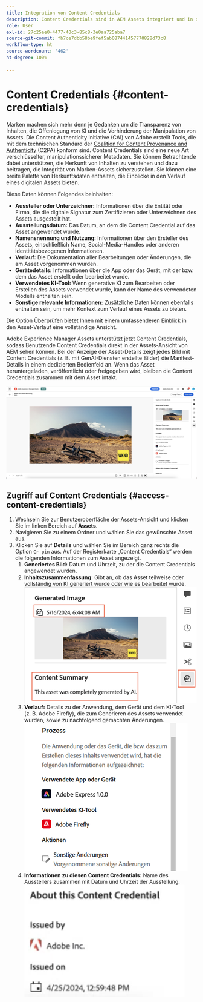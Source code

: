 ```yaml
---
title: Integration von Content Credentials
description: Content Credentials sind in AEM Assets integriert und in der Assets-Ansicht enthalten. Sie können Kontext für den Verlauf eines Assets bieten, einschließlich Informationen dazu, wie es erstellt wurde und wer an dessen Erstellung beteiligt war. Content Credentials können, ähnlich einer Nährwertkennzeichnung für digitale Inhalte, dazu beitragen, die Transparenz zu erhöhen und Vertrauen bei den Zielgruppen zu schaffen.
role: User
exl-id: 27c25ae0-4477-40c3-85c8-3e0aa725aba7
source-git-commit: fb7ce7dbb58be9fef5ab087441457770828d73c8
workflow-type: ht
source-wordcount: '462'
ht-degree: 100%

---
```


# Content Credentials {#content-credentials}

Marken machen sich mehr denn je Gedanken um die Transparenz von Inhalten, die Offenlegung von KI und die Verhinderung der Manipulation von Assets. Die Content Authenticity Initiative (CAI) von Adobe erstellt Tools, die mit dem technischen Standard der [Coalition for Content Provenance and Authenticity](https://c2pa.org/specifications/specifications/1.1/specs/C2PA_Specification.html#_trust_model) (C2PA) konform sind. Content Credentials sind eine neue Art verschlüsselter, manipulationssicherer Metadaten. Sie können Betrachtende dabei unterstützen, die Herkunft von Inhalten zu verstehen und dazu beitragen, die Integrität von Marken-Assets sicherzustellen. Sie können eine breite Palette von Herkunftsdaten enthalten, die Einblicke in den Verlauf eines digitalen Assets bieten.

Diese Daten können Folgendes beinhalten:

* **Aussteller oder Unterzeichner:** Informationen über die Entität oder Firma, die die digitale Signatur zum Zertifizieren oder Unterzeichnen des Assets ausgestellt hat.
* **Ausstellungsdatum:** Das Datum, an dem die Content Credential auf das Asset angewendet wurde.
* **Namensnennung und Nutzung:** Informationen über den Ersteller des Assets, einschließlich Name, Social-Media-Handles oder anderen identitätsbezogenen Informationen.
* **Verlauf:** Die Dokumentation aller Bearbeitungen oder Änderungen, die am Asset vorgenommen wurden.
* **Gerätedetails:** Informationen über die App oder das Gerät, mit der bzw. dem das Asset erstellt oder bearbeitet wurde.
* **Verwendetes KI-Tool:** Wenn generative KI zum Bearbeiten oder Erstellen des Assets verwendet wurde, kann der Name des verwendeten Modells enthalten sein.
* **Sonstige relevante Informationen:** Zusätzliche Daten können ebenfalls enthalten sein, um mehr Kontext zum Verlauf eines Assets zu bieten.

Die Option [Überprüfen](https://contentcredentials.org/verify) bietet Ihnen mit einem umfassenderen Einblick in den Asset-Verlauf eine vollständige Ansicht.

Adobe Experience Manager Assets unterstützt jetzt Content Credentials, sodass Benutzende Content Credentials direkt in der Assets-Ansicht von AEM sehen können. Bei der Anzeige der Asset-Details zeigt jedes Bild mit Content Credentials (z. B. mit GenAI-Diensten erstellte Bilder) die Manifest-Details in einem dedizierten Bedienfeld an. Wenn das Asset heruntergeladen, veröffentlicht oder freigegeben wird, bleiben die Content Credentials zusammen mit dem Asset intakt.

![Assets](/help/assets/assets/content-credentials.png)

## Zugriff auf Content Credentials {#access-content-credentials}

1. Wechseln Sie zur Benutzeroberfläche der Assets-Ansicht und klicken Sie im linken Bereich auf **Assets**.
1. Navigieren Sie zu einem Ordner und wählen Sie das gewünschte Asset aus.
1. Klicken Sie auf **Details** und wählen Sie im Bereich ganz rechts die Option `Cr pin` aus. Auf der Registerkarte „Content Credentials“ werden die folgenden Informationen zum Asset angezeigt.
   1. **Generiertes Bild:** Datum und Uhrzeit, zu der die Content Credentials angewendet wurden.
   1. **Inhaltszusammenfassung:** Gibt an, ob das Asset teilweise oder vollständig von KI generiert wurde oder wie es bearbeitet wurde.
      ![Content Credentials](/help/assets/assets/content-credentials1.png)
   1. **Verlauf:** Details zu der Anwendung, dem Gerät und dem KI-Tool (z. B. Adobe Firefly), die zum Generieren des Assets verwendet wurden, sowie zu nachfolgend gemachten Änderungen.
      ![Verlauf](/help/assets/assets/CR-Process.png)
   1. **Informationen zu diesen Content Credentials:** Name des Ausstellers zusammen mit Datum und Uhrzeit der Ausstellung.
      ![Aussteller](/help/assets/assets/CR-issuer.png)
